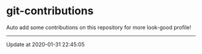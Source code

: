 # git-contributions

Auto add some contributions on this repository for more look-good profile!

---

Update at 2020-01-31 22:45:05
